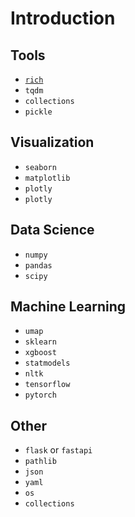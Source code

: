 # Introduction

## Tools
- [`rich`](https://github.com/willmcgugan/rich)
- `tqdm`
- `collections`
- `pickle`

## Visualization
- `seaborn`
- `matplotlib`
- `plotly`
- `plotly`

## Data Science
- `numpy`
- `pandas`
- `scipy`

## Machine Learning
- `umap`
- `sklearn`
- `xgboost`
- `statmodels`
- `nltk`
- `tensorflow`
- `pytorch`


## Other
- `flask` or `fastapi`
- `pathlib`
- `json`
- `yaml`
- `os`
- `collections`